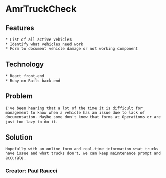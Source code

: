 # AmrTruckCheck

## Features

    * List of all active vehicles
    * Identify what vehicles need work
    * Form to document vehicle damage or not working component

## Technology

    * React front-end
    * Ruby on Rails back-end

## Problem

    I've been hearing that a lot of the time it is difficult for management to know when a vehicle has an issue due to lack of documentation. Maybe some don't know that forms at Operations or are just too lazy to do it.

## Solution

    Hopefully with an online form and real-time information what trucks have issue and what trucks don't, we can keep maintenance prompt and accurate.

### Creator: Paul Raucci
